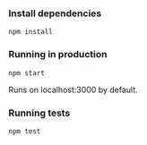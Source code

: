 ### Install dependencies

```
npm install
```

### Running in production

```
npm start
```

Runs on localhost:3000 by default.

### Running tests

```
npm test
